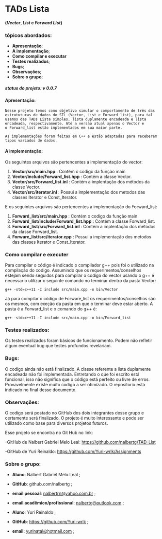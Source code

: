 # TADs Lista 
#### (*Vector*, *List* e *Forward List*)

### tópicos abordados:

- **Apresentação**;  
- **A implementação**;
- **Como compilar e executar**
- **Testes realizados**;
- **Bugs**;
- **Observações**;
- **Sobre o grupo**;

##### status do projeto: **v 0.0.7**  

#### Apresentação:
    Nesse projeto temos como objetivo simular o comportamento de três das 
    estrututuras de dados do STL (Vector, List e Forward_list), para tal
    usamos das TADs Lista simples, lista duplamente encadeada e lista 
    encadeada, respectivamente. Até a versão atual apenas o Vector e
    o Forward_list estão implementados em sua maior parte.
    
    As implementações foram feitas em C++ e estão adaptadas para receberem
    tipos variados de dados.
    
#### A implementação:  
  
  Os seguintes arquivos são pertencentes a implementação do vector:
  
  1) **Vector/src/main.hpp** : Contém o codigo da função main
  2) **Vector/include/Forward_list.hpp** :  Contém a classe Vector.
  3) **Vector/src/Forward_list.inl** : Contém a implentação dos métodos da classe Vector.
  4) **Vector/src/iterator.inl** :  Possui a implementação dos metodos das classes Iterator e Const_Iterator.
  
  E os seguintes arquivos são pertencentes a implementação do Forward_list:
  
  1) **Forward_list/src/main.hpp** : Contém o codigo da função main
  2) **Forward_list/include/Forward_list.hpp** :  Contém a classe Forward_list.
  3) **Forward_list/src/Forward_list.inl** : Contém a implentação dos métodos da classe Forward_list.
  4) **Forware_list/src/iterator.cpp** :  Possui a implementação dos metodos das classes Iterator e Const_Iterator.
  
### Como compilar e executer
  Para compilar o código é indicado o compilador g++ pois foi o utilizado na compilação do codigo.
  Assumindo que os requerimentos/conselhos estejam sendo seguidos para compilar o codigo do vector usando o g++ é necessario utilizar o seguinte comando no terminar dentro da pasta Vector:
  
    g++ -std=c++11 -I include src/main.cpp -o bin/Vector
  
  Já para compilar o código de Forware_list os requerimentos/conselhos são os mesmos, com exeção da pasta em que o terminar deve estar aberto. A pasta é a Forward_list e o comando do g++ é:
  
    g++ -std=c++11 -I include src/main.cpp -o bin/Forward_list
  
### Testes realizados:
  
  Os testes realizados foram básicos de funcionamento. Podem não refletir algum eventual bug que testes profundos revelariam.
    
### Bugs:
  
  O codigo ainda não está finalizado. A classe referente a lista duplamente encadeada não foi implementada. Entretando o que foi escrito está funcional, isso não significa que o código está perfeito ou livre de erros. Provavelmente existe muito codigo a ser otimizado. O repositorio está indicado no final desse documento.

### Observações:

  O codigo será postado no GitHub dos dois integrantes desse grupo e certamente será finalizado. O projeto é muito interessante e pode ser utilizado como base para diversos projetos futuros.

  Esse projeto se encontra no Git Hub no link:  
  
  -GitHub de Nalbert Gabriel Melo Leal:
   https://github.com/nalbertg/TAD-List
  
  -GitHub de Yuri Reinaldo:
   https://github.com/Yuri-wrlk/Assignments 

### Sobre o grupo:
    
- **Aluno**: Nalbert Gabriel Melo Leal ;
- **GitHub**: github.com/nalbertg  ;
- **email pessoal**: nalbertrn@yahoo.com.br ;
- **email acadêmico/profissional**: nalbertg@outlook.com ;  
  

- **Aluno**: Yuri Reinaldo ;
- **GitHub**:  https://github.com/Yuri-wrlk ;
- **email**: yurinatal@hotmail.com ;
    